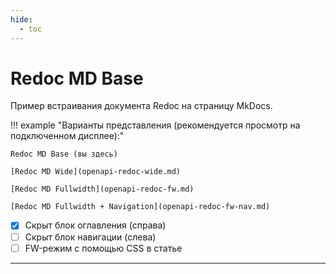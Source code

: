 ```yaml
---
hide:
  - toc
---
```


# Redoc MD Base

Пример встраивания документа Redoc на страницу MkDocs.

!!! example "Варианты представления (рекомендуется просмотр на подключенном дисплее):"

    Redoc MD Base (вы здесь)

    [Redoc MD Wide](openapi-redoc-wide.md)
    
    [Redoc MD Fullwidth](openapi-redoc-fw.md)
    
    [Redoc MD Fullwidth + Navigation](openapi-redoc-fw-nav.md)

- [x] Скрыт блок оглавления (справа)
- [ ] Скрыт блок навигации (слева)
- [ ] FW-режим с помощью CSS в статье

---

<redoc spec-url='https://raw.githubusercontent.com/andwr/mkdocs-material-fork/main/docs/openapi/pay-api.yaml'></redoc>
<script src="https://cdn.jsdelivr.net/npm/redoc@latest/bundles/redoc.standalone.js"> 
</script>
